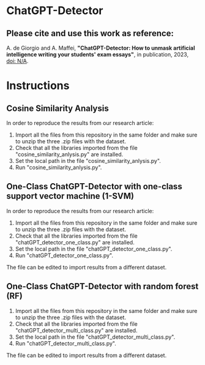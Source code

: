 # ChatGPT-Detector

## Please cite and use this work as reference:
A. de Giorgio and A. Maffei, **"ChatGPT-Detector: How to unmask artificial intelligence writing your students' exam essays"**, in publication, 2023, [doi: N/A](https://doi.org/N/A).

# Instructions

## Cosine Similarity Analysis

In order to reproduce the results from our research article:
1. Import all the files from this repository in the same folder and make sure to unzip the three .zip files with the dataset.
2. Check that all the libraries imported from the file "cosine_similarity_anlysis.py" are installed.
3. Set the local path in the file "cosine_similarity_anlysis.py".
4. Run "cosine_similarity_anlysis.py".

## One-Class ChatGPT-Detector with one-class support vector machine (1-SVM)

In order to reproduce the results from our research article:
1. Import all the files from this repository in the same folder and make sure to unzip the three .zip files with the dataset.
2. Check that all the libraries imported from the file "chatGPT_detector_one_class.py" are installed.
3. Set the local path in the file "chatGPT_detector_one_class.py".
4. Run "chatGPT_detector_one_class.py".

The file can be edited to import results from a different dataset.

## One-Class ChatGPT-Detector with random forest (RF)

1. Import all the files from this repository in the same folder and make sure to unzip the three .zip files with the dataset.
2. Check that all the libraries imported from the file "chatGPT_detector_multi_class.py" are installed.
3. Set the local path in the file "chatGPT_detector_multi_class.py".
4. Run "chatGPT_detector_multi_class.py".

The file can be edited to import results from a different dataset.
